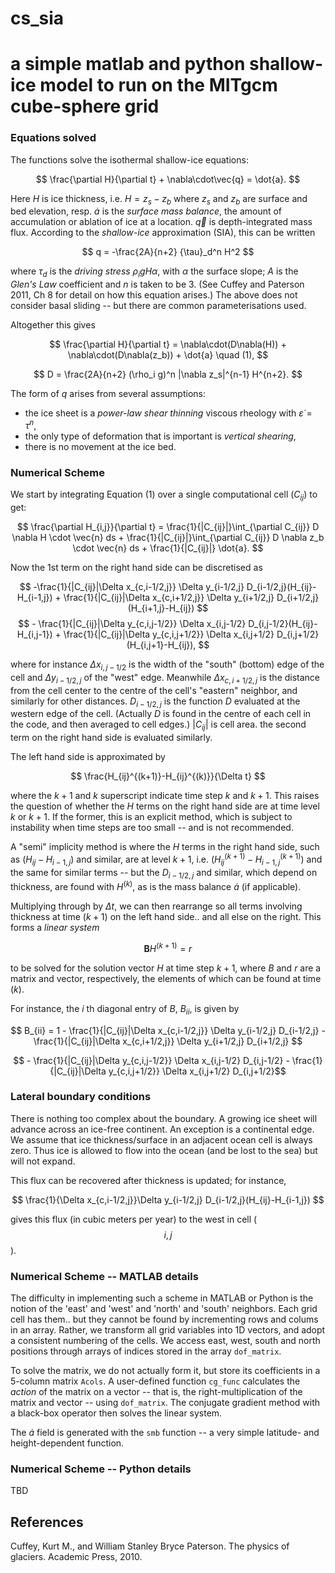 # **cs_sia**

# a simple matlab and python shallow-ice model to run on the MITgcm cube-sphere grid

### Equations solved

The functions solve the isothermal shallow-ice equations:

$$ \frac{\partial H}{\partial t} + \nabla\cdot\vec{q} = \dot{a}. $$

Here $H$ is ice thickness, i.e. $H = z_s - z_b$ where $z_s$ and $z_b$ are surface and bed elevation, resp. $\dot{a}$ is the *surface mass balance*, the amount of accumulation or ablation of ice at a location. $\vec{q}$ is depth-integrated mass flux. According to the *shallow-ice* approximation (SIA), this can be written

$$ q = -\frac{2A}{n+2} {\tau}_d^n H^2 $$

where ${\tau}_d$ is the *driving stress* $\rho_i g H \alpha$, with $\alpha$ the surface slope; $A$ is the *Glen's Law* coefficient and $n$ is taken to be 3. (See Cuffey and Paterson 2011, Ch 8 for detail on how this equation arises.) The above does not consider basal sliding -- but there are common parameterisations used.

Altogether this gives

$$ \frac{\partial H}{\partial t} = \nabla\cdot(D\nabla(H)) + \nabla\cdot(D\nabla(z_b)) + \dot{a} \quad (1), $$

$$ D = \frac{2A}{n+2} (\rho_i g)^n |\nabla z_s|^{n-1} H^{n+2}. $$

The form of $q$ arises from several assumptions:
- the ice sheet is a *power-law shear thinning* viscous rheology with $\dot{\varepsilon} = \tau^n$,
- the only type of deformation that is important is *vertical shearing*,
- there is no movement at the ice bed.

### Numerical Scheme

We start by integrating Equation (1) over a single computational cell ($C_{ij}$) to get:

$$ \frac{\partial H_{i,j}}{\partial t} = \frac{1}{|C_{ij}|}\int_{\partial C_{ij}} D \nabla H \cdot \vec{n} ds + \frac{1}{|C_{ij}|}\int_{\partial C_{ij}} D \nabla z_b \cdot \vec{n} ds + \frac{1}{|C_{ij}|} \dot{a}. $$

Now the 1st term on the right hand side can be discretised as

$$ 
-\frac{1}{|C_{ij}|\Delta x_{c,i-1/2,j}} \Delta y_{i-1/2,j} D_{i-1/2,j}(H_{ij}-H_{i-1,j}) +  \frac{1}{|C_{ij}|\Delta x_{c,i+1/2,j}} \Delta y_{i+1/2,j} D_{i+1/2,j}(H_{i+1,j}-H_{ij}) $$ 
$$ -  \frac{1}{|C_{ij}|\Delta y_{c,i,j-1/2}} \Delta x_{i,j-1/2} D_{i,j-1/2}(H_{ij}-H_{i,j-1}) + \frac{1}{|C_{ij}|\Delta y_{c,i,j+1/2}} \Delta x_{i,j+1/2} D_{i,j+1/2}(H_{i,j+1}-H_{ij}),
$$

where for instance $\Delta x_{i,j-1/2}$ is the width of the "south" (bottom) edge of the cell and $\Delta y_{i-1/2,j}$ of the "west" edge. Meanwhile $\Delta x_{c,i+1/2,j}$ is the distance from the cell center to the centre of the cell's "eastern" neighbor, and similarly for other distances. $D_{i-1/2,j}$ is the function $D$ evaluated at the western edge of the cell. (Actually $D$ is found in the centre of each cell in the code, and then averaged to cell edges.) $|C_{ij}|$ is cell area. the second term on the right hand side is evaluated similarly.

The left hand side is approximated by 

$$ \frac{H_{ij}^{(k+1)}-H_{ij}^{(k)}}{\Delta t} $$

where the $k+1$ and $k$ superscript indicate time step $k$ and $k+1$. This raises the question of whether the $H$ terms on the right hand side are at time level $k$ or $k+1$. If the former, this is an explicit method, which is subject to instability when time steps are too small -- and is not recommended. 

A "semi" implicity method is where the $H$ terms in the right hand side, such as $(H_{ij}-H_{i-1,j})$ and similar, are at level $k+1$, i.e. $(H_{ij}^{(k+1)}-H_{i-1,j}^{(k+1)})$ and the same for similar terms -- but the $D_{i-1/2,j}$ and similar, which depend on thickness, are found with $H^{(k)}$, as is the mass balance $\dot{a}$ (if applicable). 

Multiplying through by $\Delta t$, we can then rearrange so all terms involving thickness at time $(k+1)$ on the left hand side.. and all else on the right. This forms a *linear system* 

$$ \boldsymbol{B} H^{(k+1)} = r $$

to be solved for the solution vector $H$ at time step $k+1$, where $B$ and $r$ are a matrix and vector, respectively, the elements of which can be found at time $(k)$. 

For instance, the $i$ th diagonal entry of $B$, $B_{ii}$, is given by 

$$ B_{ii} = 1 - \frac{1}{|C_{ij}|\Delta x_{c,i-1/2,j}} \Delta y_{i-1/2,j} D_{i-1/2,j} - \frac{1}{|C_{ij}|\Delta x_{c,i+1/2,j}} \Delta y_{i+1/2,j} D_{i+1/2,j} $$

$$ - \frac{1}{|C_{ij}|\Delta y_{c,i,j-1/2}} \Delta x_{i,j-1/2} D_{i,j-1/2} - \frac{1}{|C_{ij}|\Delta y_{c,i,j+1/2}} \Delta x_{i,j+1/2} D_{i,j+1/2}$$

### Lateral boundary conditions

There is nothing too complex about the boundary. A growing ice sheet will advance across an ice-free continent. An exception is a continental edge. We assume that ice thickness/surface in an adjacent ocean cell is always zero. Thus ice is allowed to flow into the ocean (and be lost to the sea) but will not expand.

This flux can be recovered after thickness is updated; for instance,

$$ \frac{1}{\Delta x_{c,i-1/2,j}}\Delta y_{i-1/2,j} D_{i-1/2,j}(H_{ij}-H_{i-1,j}) $$

gives this flux (in cubic meters per year) to the west in cell ($$i,j$$).

### Numerical Scheme -- MATLAB details

The difficulty in implementing such a scheme in MATLAB or Python is the notion of the 'east' and 'west' and 'north' and 'south' neighbors. Each grid cell has them.. but they cannot be found by incrementing rows and colums in an array. Rather, we transform all grid variables into 1D vectors, and adopt a consistent numbering of the cells. We access east, west, south and north positions through arrays of indices stored in the array `dof_matrix`.

To solve the matrix, we do not actually form it, but store its coefficients in a 5-column matrix `Acols`. A user-defined function `cg_func` calculates the *action* of the matrix on a vector -- that is, the right-multiplication of the matrix and vector -- using `dof_matrix`. The conjugate gradient method with a black-box operator then solves the linear system.

The $\dot{a}$ field is generated with the `smb` function -- a very simple latitude- and height-dependent function.

### Numerical Scheme -- Python details

TBD

## References

Cuffey, Kurt M., and William Stanley Bryce Paterson. The physics of glaciers. Academic Press, 2010.


